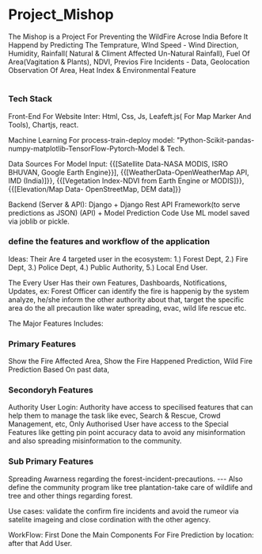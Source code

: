 # Project_Mishop

The Mishop is a Project For Preventing the WildFire Acrose India Before It Happend by Predicting The Temprature, WInd Speed - Wind Direction, Humidity, Rainfall( Natural &amp; Climent Affected Un-Natural Rainfall), Fuel Of Area(Vagitation &amp; Plants), NDVI, Previos Fire Incidents - Data, Geolocation Observation Of Area, Heat Index &amp; Environmental Feature

#

<h3> Tech Stack </h3>

Front-End For Website Inter: Html, Css, Js, Leafeft.js( For Map Marker And Tools), Chartjs, react.

Machine Learning For process-train-deploy model: "Python-Scikit-pandas-numpy-matplotlib-TensorFlow-Pytorch-Model & Tech.

Data Sources For Model Input: {{[Satellite Data-NASA MODIS, ISRO BHUVAN, Google Earth Engine}}], {{[WeatherData-OpenWeatherMap API, IMD (India)]}}, {{[Vegetation Index-NDVI from Earth Engine or MODIS]}}, {{[Elevation/Map Data-	OpenStreetMap, DEM data]}}

Backend (Server & API): Django + Django Rest API Framework(to serve predictions as JSON) (API) + Model Prediction Code Use ML model saved via joblib or pickle.

<h3> define the features and workflow of the application </h3>
Ideas: Their Are 4 targeted user in the ecosystem: 
1.) Forest Dept, 
2.) Fire Dept, 
3.) Police Dept, 
4.) Public Authority, 
5.) Local End User.

The Every User Has their own Features, Dashboards, Notifications, Updates, ex: Forest Officer can identify the fire is happenig by the system analyze, he/she inform the other authority about that, target the specific area do the all precaution like water spreading, evac, wild life rescue etc.

The Major Features Includes:

### <h3> Primary Features</h3>

Show the Fire Affected Area, Show the Fire Happened Prediction,
Wild Fire Prediction Based On past data,

### <h3> Secondoryh Features</h3>

Authority User Login: Authority have access to specilised features that can help them to manage the task like evec, Search & Rescue, Crowd Management, etc,
Only Authorised User have access to the Special Features like getting pin point accuracy data to avoid any misinformation and also spreading misinformation to the community.

### <h3> Sub Primary Features</h3>

Spreading Awarness regarding the forest-incident-precautions.
--- Also define the community program like tree plantation-take care of wildlife and tree and other things regarding forest.

Use cases: validate the confirm fire incidents and avoid the rumeor via satelite imageing and close cordination with the other agency.

WorkFlow: First Done the Main Components For Fire Prediction by location: after that Add User.
